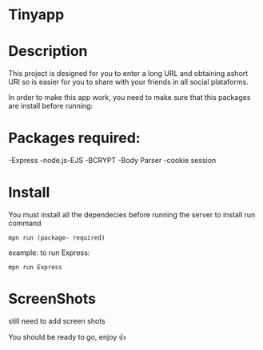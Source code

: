 # Tinyapp

# Description
This project is designed for you to enter a long URL and obtaining ashort URl so is easier for you to share with your friends in all social plataforms. 

In order to make this app work, you need to make sure that this packages are install before running: 

# Packages required: 
-Express
-node.js-EJS
-BCRYPT
-Body Parser
-cookie session

# Install 
You must install all the dependecies before running the server
to install run command  

```
mpn run (package- required)
``` 
example: to run Express:

```
mpn run Express
``` 

# ScreenShots

still need to add screen shots



You should be ready to go, enjoy :+1:

